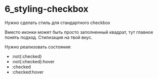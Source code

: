 # 6_styling-checkbox
Нужно сделать стиль для стандартного checkbox

Вместо иконки может быть просто заполненный квадрат, тут главное понять подход. Стилизация на твой вкус.

Нужно реализовать состояния:

- :not(:checked)
- :not(:checked):hover
- :checked
- :checked:hover